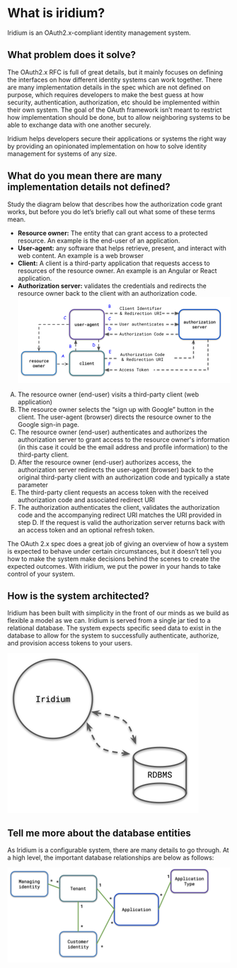 # What is iridium?
Iridium is an OAuth2.x-compliant identity management system.

## What problem does it solve?
The OAuth2.x RFC is full of great details, but it mainly focuses on defining the interfaces on how different identity systems can work together.  There are many implementation details in the spec which are not defined on purpose, which requires developers to make the best guess at how security, authentication, authorization, etc should be implemented within their own system.  The goal of the OAuth framework isn’t meant to restrict how implementation should be done, but to allow neighboring systems to be able to exchange data with one another securely.

Iridium helps developers secure their applications or systems the right way by providing an opinionated implementation on how to solve identity management for systems of any size.

## What do you mean there are many implementation details not defined?
Study the diagram below that describes how the authorization code grant works, but before you do let’s briefly call out what some of these terms mean.  

 *  **Resource owner:** The entity that can grant access to a protected resource.  An example is the end-user of an application.  
 * **User-agent:** any software that helps retrieve, present, and interact with web content.  An example is a web browser  
 * **Client:** A client is a third-party application that requests access to resources of the resource owner. An example is an Angular or React application.  
 * **Authorization server:** validates the credentials and redirects the resource owner back to the client with an authorization code.
![authorization code grant](../images/authorization-code-flow.png "authorization code grant")

<style>
    ol { list-style-type: upper-alpha; }
</style>

1. The resource owner (end-user) visits a third-party client (web application)  
2. The resource owner selects the “sign up with Google” button in the client. The user-agent (browser) directs the resource owner to the Google sign-in page.  
3. The resource owner (end-user) authenticates and authorizes the authorization server to grant access to the resource owner's information (in this case it could be the email address and profile information) to the third-party client.  
4. After the resource owner (end-user) authorizes access, the authorization server redirects the user-agent (browser) back to the original third-party client with an authorization code and typically a state parameter  
5. The third-party client requests an access token with the received authorization code and associated redirect URI  
6. The authorization authenticates the client, validates the authorization code and the accompanying redirect URI matches the URI provided in step D.  If the request is valid the authorization server returns back with an access token and an optional refresh token.  

The OAuth 2.x spec does a great job of giving an overview of how a system is expected to behave under certain circumstances, but it doesn’t tell you how to make the system make decisions behind the scenes to create the expected outcomes.  With iridium, we put the power in your hands to take control of your system.  

## How is the system architected?
Iridium has been built with simplicity in the front of our minds as we build as flexible a model as we can. Iridium is served from a single jar tied to a relational database. 
The system expects specific seed data to exist in the database to allow for the system to successfully authenticate, authorize, and provision access tokens to your users.

![iridium system overview](../images/iridium-overview.png "iridium system overview")

## Tell me more about the database entities
As Iridium is a configurable system, there are many details to go through.  At a high level, the important database relationships 
are below as follows:

![iridium entity relationships](../images/entity-relationship-view.png)






